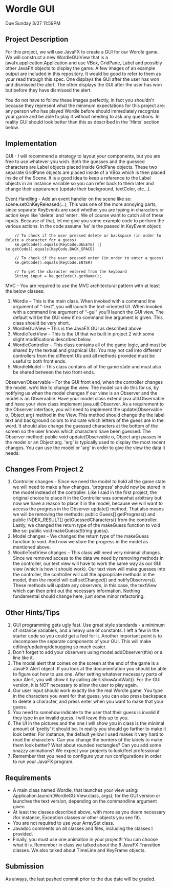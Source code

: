 # Wordle GUI

Due Sunday 3/27 11:59PM

## Project Description
For this project, we will use JavaFX to create a GUI for our Wordle game.
We will construct a new WordleGUIView that is a javafx.application.Application and use VBox, GridPane, Label and possibly other JavaFX objects to display the game. A few images of an example output are included in this repository. It would be good to refer to them as your read through this spec. One displays the GUI after the user has won and dismissed the alert. The other displays the GUI after the user has won but before they have dismissed the alert.

You do not have to follow these images perfectly, in fact you shouldn't because they represent what the minimum expectations for this project are: any person who has played Wordle before should immediately recognize your game and be able to play it without needing to ask any questions. In reality GUI should look better than this as described in the 'Hints' section below.

## Implementation
GUI - I will recommend a strategy to layout your components, but you are free to use whatever you wish. Both the guesses and the guessed characters are Label objects placed inside GridPane objects. These two separate GridPane objects are placed inside of a VBox which is then placed inside of the Scene. It is a good idea to keep a reference to the Label objects in an instance variable so you can refer back to them later and change their appearance (update their background, textColor, etc...).

Event Handling - Add an event handler on the scene like so: scene.setOnKeyReleased(...); This was one of the more annoying parts, since separate KeyEvents are used whether you are typing in characters or action keys like 'delete' and 'enter'. We of course want to catch all of these inputs. Because of that, let me give you some example code to perform the various actions. In the code assume 'ke' is the passed in KeyEvent object:

		// To check if the user pressed delete or backspace (in order to delete a character for a guess)
		ke.getCode().equals(KeyCode.DELETE) || ke.getCode().equals(KeyCode.BACK_SPACE)

		// To check if the user pressed enter (in order to enter a guess)
		ke.getCode().equals(KeyCode.ENTER)

		// To get the character entered from the keyboard
		String input = ke.getCode().getName();

MVC - You are required to use the MVC architectural pattern with at least the below classes:
1.	Wordle – This is the main class. When invoked with a command line argument of “-text”, you will launch the text-oriented UI. When invoked with a command line argument of “-gui” you’ll launch the GUI view. The default will be the GUI view if no command line argument is given. This class should be very short.
2.	WordleGUIView – This is the JavaFX GUI as described above
3.	WordleTextView – This is the UI that we built in project 2 with some slight modifications described below.
4.	WordleController – This class contains all of the game logic, and must be shared by the textual and graphical UIs. You may not call into different controllers from the different UIs and all methods provided must be useful to both front ends.
5.	WordleModel – This class contains all of the game state and must also be shared between the two front ends.

Observer/Observable - For the GUI front end, when the controller changes the model, we’d like to change the view. The model can do this for us, by notifying us when the model changes if our view is an Observer and the model is an Observable. 
Have your model class extend java.util.Observable and have your view class implement java.util.Observer. As a requirement to the Observer interface, you will need to implement the update(Observable o, Object arg) method in the View. This method should change the the label text and background colors to indicate which letters of the guess are in the word. It should also change the guessed characters at the bottom of the screen so the user knows which characters have been guessed. The Observer method: public void update(Observable o, Object arg) passes in the model or an Object arg. 'arg' is typically used to display the most recent changes. You can use the model or 'arg' in order to give the view the data it needs. 


## Changes From Project 2
1.	Controller changes - Since we need the model to hold all the game state we will need to make a few changes. 'progress' should now be stored in the model instead of the controller. Like I said in the first project, the original choice to place it in the Controller was somewhat arbitrary but now we have a reason to place it in the model, because we will want to access the progress in the Observer update() method. That also means we will be removing the methods: public Guess[] getProgress() and public INDEX_RESULT[] getGuessedCharacters() from the controller. Lastly, we changed the return type of the makeGuess function to void like so: public void makeGuess(String guess).
2.	Model changes - We changed the return type of the makeGuess function to void. And now we store the progress in the model as mentioned above. 
3.	WordleTextView changes – This class will need very minimal changes. Since we removed access to the data we need by removing methods in the controller, our text view will have to work the same way as our GUI view (which is how it should work). Our text view will make guesses into the controller, the controller will call the appropriate methods in the model, then the model will call setChanged() and notifyObservers(). These methods will update any observers, in this case, the textView which can then print out the necessary information. Nothing fundamental should change here, just some minor refactoring.

## Other Hints/Tips
1.	GUI programming gets ugly fast. Use great style standards - a minimum of instance variables, and a heavy use of constants. I left a few in the starter code so you could get a feel for it. Another important point is to decompose the separate components of your GUI. This will make editing/updating/debugging so much easier.
2.	Don't forget to add your observers using model.addObserver(this) or a line like it. 
3.	The modal alert that comes on the screen at the end of the game is a JavaFX Alert object. If you look at the documentation you should be able to figure out how to use one. After setting whatever necessary parts of your Alert, you will show it by calling alert.showAndWait(). For the GUI version, it is NOT necessary to allow the user to play again.
4.	Our user input should work exactly like the real Wordle game. You type in the characters you want for that guess, you can also press backspace to delete a character, and press enter when you want to make that your guess.
5.	You need to somehow indicate to the user that their guess is invalid if they type in an invalid guess. I will leave this up to you.
6.	The UI in the pictures and the one I will show you in class is the minimal amount of 'pretty' it should be. In reality you should go farther to make it look better. For instance, the default yellow I used makes it very hard to read the characters. Can you change the borders of the labels to make them look better? What about rounded rectangles? Can you add some snazzy animations? We expect your projects to look/feel professional!
7.	Remember that you need to configure your run configurations in order to run your JavaFX program.


## Requirements
- A main class named Wordle, that launches your view using:
		Application.launch(WordleGUIView.class, args);
	for the GUI version or launches the text version, depending on the commandline argument given
- At least the classes described above, with more as you deem necessary (for instance, Exception classes or other objects you see fit).
- You are not required to use your ArraySet class.
- Javadoc comments on all classes and files, including the classes I provided.
- Finally, you must use one animation in your project!! You can choose what it is. Remember in class we talked about the 8 JavaFX Transition classes. We also talked about TimeLine and KeyFrame objects.

## Submission
As always, the last pushed commit prior to the due date will be graded.

